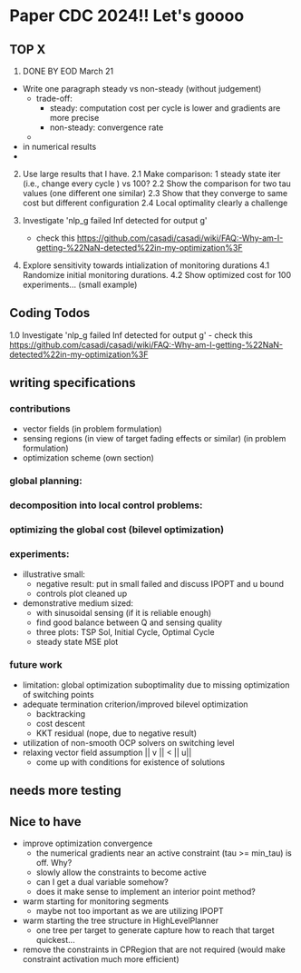 
# Paper CDC 2024!! Let's goooo

## TOP X
1. DONE BY EOD March 21
- Write one paragraph steady vs non-steady (without judgement)
    - trade-off: 
        - steady: computation cost per cycle is lower and gradients are more precise
        - non-steady: convergence rate
    - 
- in numerical results 
-


2. Use large results that I have. 
2.1 Make comparison: 1 steady state iter (i.e., change every cycle ) vs 100?
2.2 Show the comparison for two tau values (one different one similar)
2.3 Show that they converge to same cost but different configuration
2.4 Local optimality clearly a challenge

3. Investigate 'nlp_g failed Inf detected for output g'
    - check this https://github.com/casadi/casadi/wiki/FAQ:-Why-am-I-getting-%22NaN-detected%22in-my-optimization%3F

4. Explore sensitivity towards intialization of monitoring durations
4.1 Randomize initial monitoring durations.
4.2 Show optimized cost for 100 experiments... (small example)

## Coding Todos
1.0 Investigate 'nlp_g failed Inf detected for output g'
    - check this https://github.com/casadi/casadi/wiki/FAQ:-Why-am-I-getting-%22NaN-detected%22in-my-optimization%3F

## writing specifications
### contributions
- vector fields (in problem formulation)
- sensing regions (in view of target fading effects or similar) (in problem formulation)
- optimization scheme (own section)

### global planning:

### decomposition into local control problems:

### optimizing the global cost (bilevel optimization)

### experiments:
- illustrative small:
    - negative result: put in small failed and discuss IPOPT and u bound
    - controls plot cleaned up
- demonstrative medium sized:
    - with sinusoidal sensing (if it is reliable enough)
    - find good balance between Q and sensing quality
    - three plots: TSP Sol, Initial Cycle, Optimal Cycle
    - steady state MSE plot

### future work
- limitation: global optimization suboptimality due to missing optimization of switching points
- adequate termination criterion/improved bilevel optimization
    - backtracking
    - cost descent
    - KKT residual (nope, due to negative result)
- utilization of non-smooth OCP solvers on switching level
- relaxing vector field assumption || v || < || u|| 
    - come up with conditions for existence of solutions

## needs more testing

## Nice to have
- improve optimization convergence
    - the numerical gradients near an active constraint (tau >= min_tau) is off. Why?
    - slowly allow the constraints to become active
    - can I get a dual variable somehow?
    - does it make sense to implement an interior point method?
- warm starting for monitoring segments
    - maybe not too important as we are utilizing IPOPT
- warm starting the tree structure in HighLevelPlanner
    - one tree per target to generate capture how to reach that target quickest...
- remove the constraints in CPRegion that are not required (would make constraint activation much more efficient)